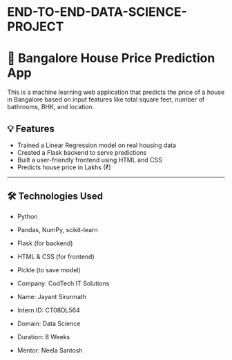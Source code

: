 # END-TO-END-DATA-SCIENCE-PROJECT

# 🏡 Bangalore House Price Prediction App

This is a machine learning web application that predicts the price of a house in Bangalore based on input features like total square feet, number of bathrooms, BHK, and location.

## 💡 Features
- Trained a Linear Regression model on real housing data
- Created a Flask backend to serve predictions
- Built a user-friendly frontend using HTML and CSS
- Predicts house price in Lakhs (₹)

---

## 🛠 Technologies Used
- Python
- Pandas, NumPy, scikit-learn
- Flask (for backend)
- HTML & CSS (for frontend)
- Pickle (to save model)

-  Company: CodTech IT Solutions  
-  Name: Jayant Sirurmath  
-  Intern ID: CT08DL564  
-  Domain: Data Science  
-  Duration: 8 Weeks  
-  Mentor: Neela Santosh 


